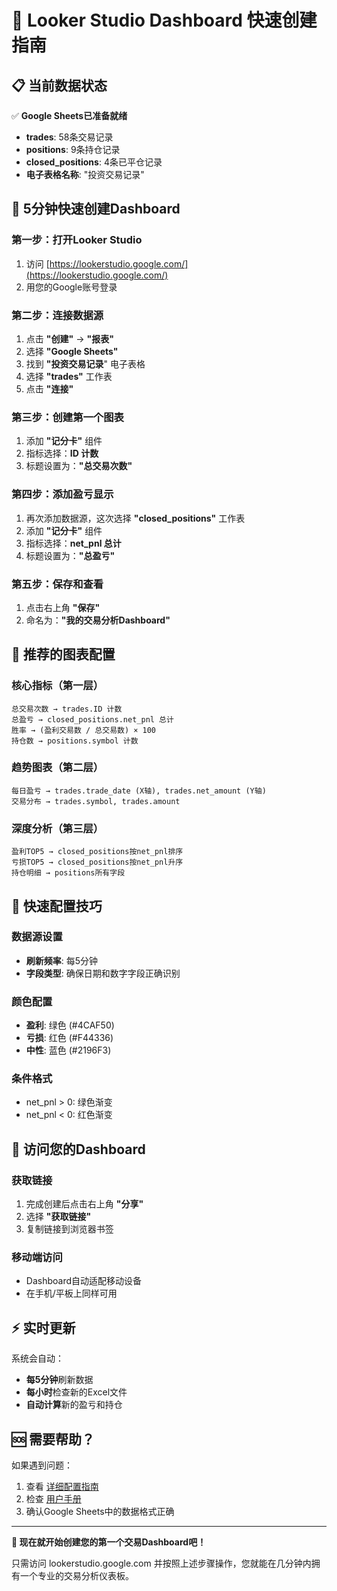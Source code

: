 # 🚀 Looker Studio Dashboard 快速创建指南

## 📋 当前数据状态

✅ **Google Sheets已准备就绪**
- **trades**: 58条交易记录
- **positions**: 9条持仓记录
- **closed_positions**: 4条已平仓记录
- **电子表格名称**: "投资交易记录"

## 🎯 5分钟快速创建Dashboard

### 第一步：打开Looker Studio
1. 访问 [https://lookerstudio.google.com/](https://lookerstudio.google.com/)
2. 用您的Google账号登录

### 第二步：连接数据源
1. 点击 **"创建"** → **"报表"**
2. 选择 **"Google Sheets"**
3. 找到 **"投资交易记录**" 电子表格
4. 选择 **"trades"** 工作表
5. 点击 **"连接"**

### 第三步：创建第一个图表
1. 添加 **"记分卡"** 组件
2. 指标选择：**ID 计数**
3. 标题设置为：**"总交易次数"**

### 第四步：添加盈亏显示
1. 再次添加数据源，这次选择 **"closed_positions"** 工作表
2. 添加 **"记分卡"** 组件
3. 指标选择：**net_pnl 总计**
4. 标题设置为：**"总盈亏"**

### 第五步：保存和查看
1. 点击右上角 **"保存"**
2. 命名为：**"我的交易分析Dashboard"**

## 🎨 推荐的图表配置

### 核心指标（第一层）
```
总交易次数 → trades.ID 计数
总盈亏 → closed_positions.net_pnl 总计
胜率 → (盈利交易数 / 总交易数) × 100
持仓数 → positions.symbol 计数
```

### 趋势图表（第二层）
```
每日盈亏 → trades.trade_date (X轴), trades.net_amount (Y轴)
交易分布 → trades.symbol, trades.amount
```

### 深度分析（第三层）
```
盈利TOP5 → closed_positions按net_pnl排序
亏损TOP5 → closed_positions按net_pnl升序
持仓明细 → positions所有字段
```

## 🔧 快速配置技巧

### 数据源设置
- **刷新频率**: 每5分钟
- **字段类型**: 确保日期和数字字段正确识别

### 颜色配置
- **盈利**: 绿色 (#4CAF50)
- **亏损**: 红色 (#F44336)
- **中性**: 蓝色 (#2196F3)

### 条件格式
- net_pnl > 0: 绿色渐变
- net_pnl < 0: 红色渐变

## 📱 访问您的Dashboard

### 获取链接
1. 完成创建后点击右上角 **"分享"**
2. 选择 **"获取链接"**
3. 复制链接到浏览器书签

### 移动端访问
- Dashboard自动适配移动设备
- 在手机/平板上同样可用

## ⚡ 实时更新

系统会自动：
- **每5分钟**刷新数据
- **每小时**检查新的Excel文件
- **自动计算**新的盈亏和持仓

## 🆘 需要帮助？

如果遇到问题：
1. 查看 [详细配置指南](docs/dashboard_setup.md)
2. 检查 [用户手册](docs/user_guide.md)
3. 确认Google Sheets中的数据格式正确

---

**🎉 现在就开始创建您的第一个交易Dashboard吧！**

只需访问 lookerstudio.google.com 并按照上述步骤操作，您就能在几分钟内拥有一个专业的交易分析仪表板。